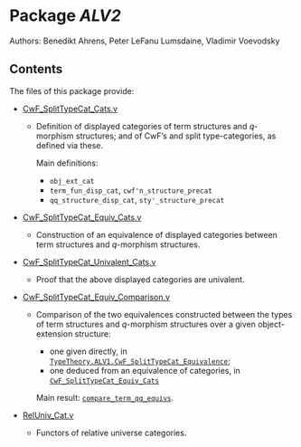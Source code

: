 Package *ALV2*
===================================================

Authors: Benedikt Ahrens, Peter LeFanu Lumsdaine, Vladimir Voevodsky

Contents
--------

The files of this package provide:

- [CwF_SplitTypeCat_Cats.v](CwF_SplitTypeCat_Cats.v)

  - Definition of displayed categories of term structures and *q*-morphism structures; and of CwF’s and split type-categories, as defined via these.

    Main definitions:

    - `obj_ext_cat`
    - `term_fun_disp_cat`, `cwf'n_structure_precat`
    - `qq_structure_disp_cat`, `sty'_structure_precat`

- [CwF_SplitTypeCat_Equiv_Cats.v](CwF_SplitTypeCat_Equiv_Cats.v)

  - Construction of an equivalence of displayed categories between term structures and *q*-morphism structures.

- [CwF_SplitTypeCat_Univalent_Cats.v](CwF_SplitTypeCat_Univalent_Cats.v)

  - Proof that the above displayed categories are univalent.

- [CwF_SplitTypeCat_Equiv_Comparison.v](CwF_SplitTypeCat_Equiv_Comparison.v)

  - Comparison of the two equivalences constructed between the types of term structures
    and _q_-morphism structures over a given object-extension structure:

    - one given directly, in [`TypeTheory.ALV1.CwF_SplitTypeCat_Equivalence`](/TypeTheory/ALV1/CwF_SplitTypeCat_Equivalence.v);
    - one deduced from an equivalence of categories, in [`CwF_SplitTypeCat_Equiv_Cats`](CwF_SplitTypeCat_Equiv_Cats.v)

    Main result: [`compare_term_qq_equivs`][compare_term_qq_equivs].

- [RelUniv_Cat.v](RelUniv_Cat.v)

  - Functors of relative universe categories.

[compare_term_qq_equivs]: https://github.com/UniMath/TypeTheory/blob/master/TypeTheory/ALV2/CwF_SplitTypeCat_Equiv_Comparison.v#L69-L73

